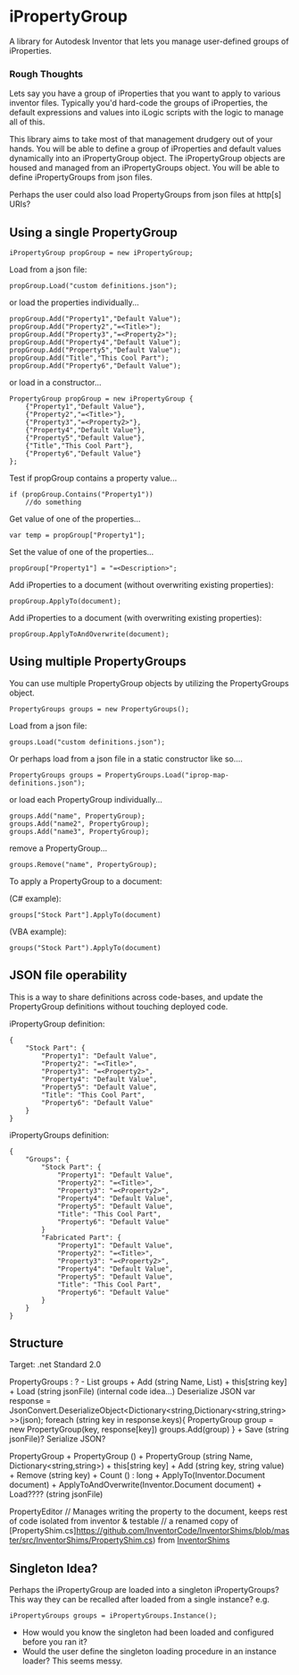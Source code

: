 # iPropertyGroup

A library for Autodesk Inventor that lets you manage user-defined groups of iProperties.

### Rough Thoughts

Lets say you have a group of iProperties that you want to apply to various inventor files.  Typically you'd hard-code the groups of iProperties, the default expressions and values into iLogic scripts with the logic to manage all of this.

This library aims to take most of that management drudgery out of your hands. You will be able to define a group of iProperties and default values dynamically into an iPropertyGroup object.  The iPropertyGroup objects are housed and managed from an iPropertyGroups object. You will be able to define iPropertyGroups from json files.

Perhaps the user could also load PropertyGroups from json files at http\[s] URIs?

## Using a single PropertyGroup

    iPropertyGroup propGroup = new iPropertyGroup;

Load from a json file:

    propGroup.Load("custom definitions.json");

or load the properties individually...

    propGroup.Add("Property1","Default Value");
    propGroup.Add("Property2","=<Title>");
    propGroup.Add("Property3","=<Property2>");
    propGroup.Add("Property4","Default Value");
    propGroup.Add("Property5","Default Value");
    propGroup.Add("Title","This Cool Part");
    propGroup.Add("Property6","Default Value");

or load in a constructor...

    PropertyGroup propGroup = new iPropertyGroup {
        {"Property1","Default Value"},
        {"Property2","=<Title>"},
        {"Property3","=<Property2>"},
        {"Property4","Default Value"},
        {"Property5","Default Value"},
        {"Title","This Cool Part"},
        {"Property6","Default Value"}
    };

Test if propGroup contains a property value...

    if (propGroup.Contains("Property1"))
        //do something

Get value of one of the properties...

    var temp = propGroup["Property1"];

Set the value of one of the properties...

    propGroup["Property1"] = "=<Description>";

Add iProperties to a document (without overwriting existing properties):

    propGroup.ApplyTo(document);

Add iProperties to a document (with overwriting existing properties):

    propGroup.ApplyToAndOverwrite(document);


## Using multiple PropertyGroups

You can use multiple PropertyGroup objects by utilizing the PropertyGroups object. 

    PropertyGroups groups = new PropertyGroups();

Load from a json file:

    groups.Load("custom definitions.json");

Or perhaps load from a json file in a static constructor like so....

    PropertyGroups groups = PropertyGroups.Load("iprop-map-definitions.json");


or load each PropertyGroup individually...

    groups.Add("name", PropertyGroup);
    groups.Add("name2", PropertyGroup);
    groups.Add("name3", PropertyGroup);

remove a PropertyGroup...

    groups.Remove("name", PropertyGroup);


To apply a PropertyGroup to a document:

(C# example):

    groups["Stock Part"].ApplyTo(document)

(VBA example):

    groups("Stock Part").ApplyTo(document)



## JSON file operability

This is a way to share definitions across code-bases, and update the PropertyGroup definitions without touching deployed code.

iPropertyGroup definition:

    {
        "Stock Part": {
            "Property1": "Default Value",
            "Property2": "=<Title>",
            "Property3": "=<Property2>",
            "Property4": "Default Value",
            "Property5": "Default Value",
            "Title": "This Cool Part",
            "Property6": "Default Value"
        }
    }

iPropertyGroups definition:

    {
        "Groups": {
            "Stock Part": {
                "Property1": "Default Value",
                "Property2": "=<Title>",
                "Property3": "=<Property2>",
                "Property4": "Default Value",
                "Property5": "Default Value",
                "Title": "This Cool Part",
                "Property6": "Default Value"
            }
            "Fabricated Part": {
                "Property1": "Default Value",
                "Property2": "=<Title>",
                "Property3": "=<Property2>",
                "Property4": "Default Value",
                "Property5": "Default Value",
                "Title": "This Cool Part",
                "Property6": "Default Value"
            }
        }
    }

## Structure

Target: .net Standard 2.0

PropertyGroups : <IDictionary>?
    - List<iPropertyGroup> groups
    + Add (string Name, List<PropertyGroupEntry>)
    + this[string key]
    + Load (string jsonFile)
        (internal code idea...)
        Deserialize JSON
        var response = JsonConvert.DeserializeObject<Dictionary<string,Dictionary<string,string>>>(json);
        foreach (string key in response.keys){
            PropertyGroup group = new PropertyGroup(key, response[key])
            groups.Add(group)
        }
    + Save (string jsonFile)?
        Serialize JSON?

PropertyGroup
    + PropertyGroup ()
    + PropertyGroup (string Name, Dictionary<string,string>)
    + this[string key]
    + Add (string key, string value)
    + Remove (string key)
    + Count () : long
    + ApplyTo(Inventor.Document document)
    + ApplyToAndOverwrite(Inventor.Document document)
    + Load???? (string jsonFile)

PropertyEditor
    // Manages writing the property to the document, keeps rest of code isolated from inventor & testable
    // a renamed copy of [PropertyShim.cs]https://github.com/InventorCode/InventorShims/blob/master/src/InventorShims/PropertyShim.cs) from [InventorShims](https://github.com/InventorCode/InventorShims)



## Singleton Idea?

Perhaps the iPropertyGroup are loaded into a singleton iPropertyGroups?  This way they can be recalled after loaded from a single instance?
e.g. 

    iPropertyGroups groups = iPropertyGroups.Instance();

* How would you know the singleton had been loaded and configured before you ran it?
* Would the user define the singleton loading procedure in an instance loader?  This seems messy.
